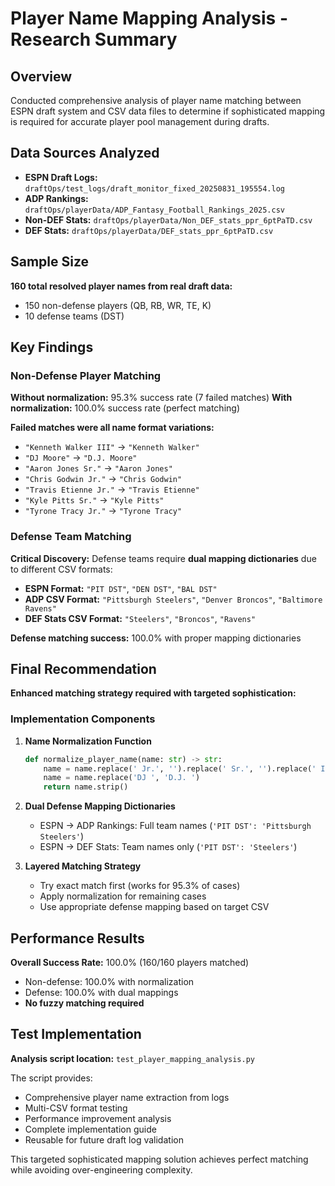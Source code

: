 # Player Name Mapping Analysis - Research Summary

## Overview

Conducted comprehensive analysis of player name matching between ESPN draft system and CSV data files to determine if sophisticated mapping is required for accurate player pool management during drafts.

## Data Sources Analyzed

- **ESPN Draft Logs:** `draftOps/test_logs/draft_monitor_fixed_20250831_195554.log`
- **ADP Rankings:** `draftOps/playerData/ADP_Fantasy_Football_Rankings_2025.csv`
- **Non-DEF Stats:** `draftOps/playerData/Non_DEF_stats_ppr_6ptPaTD.csv`
- **DEF Stats:** `draftOps/playerData/DEF_stats_ppr_6ptPaTD.csv`

## Sample Size

**160 total resolved player names from real draft data:**
- 150 non-defense players (QB, RB, WR, TE, K)
- 10 defense teams (DST)

## Key Findings

### Non-Defense Player Matching

**Without normalization:** 95.3% success rate (7 failed matches)
**With normalization:** 100.0% success rate (perfect matching)

**Failed matches were all name format variations:**
- `"Kenneth Walker III"` → `"Kenneth Walker"`
- `"DJ Moore"` → `"D.J. Moore"`
- `"Aaron Jones Sr."` → `"Aaron Jones"`
- `"Chris Godwin Jr."` → `"Chris Godwin"`
- `"Travis Etienne Jr."` → `"Travis Etienne"`
- `"Kyle Pitts Sr."` → `"Kyle Pitts"`
- `"Tyrone Tracy Jr."` → `"Tyrone Tracy"`

### Defense Team Matching

**Critical Discovery:** Defense teams require **dual mapping dictionaries** due to different CSV formats:

- **ESPN Format:** `"PIT DST"`, `"DEN DST"`, `"BAL DST"`
- **ADP CSV Format:** `"Pittsburgh Steelers"`, `"Denver Broncos"`, `"Baltimore Ravens"`
- **DEF Stats CSV Format:** `"Steelers"`, `"Broncos"`, `"Ravens"`

**Defense matching success:** 100.0% with proper mapping dictionaries

## Final Recommendation

**Enhanced matching strategy required with targeted sophistication:**

### Implementation Components

1. **Name Normalization Function**
   ```python
   def normalize_player_name(name: str) -> str:
       name = name.replace(' Jr.', '').replace(' Sr.', '').replace(' III', '').replace(' II', '')
       name = name.replace('DJ ', 'D.J. ')
       return name.strip()
   ```

2. **Dual Defense Mapping Dictionaries**
   - ESPN → ADP Rankings: Full team names (`'PIT DST': 'Pittsburgh Steelers'`)
   - ESPN → DEF Stats: Team names only (`'PIT DST': 'Steelers'`)

3. **Layered Matching Strategy**
   - Try exact match first (works for 95.3% of cases)
   - Apply normalization for remaining cases
   - Use appropriate defense mapping based on target CSV

## Performance Results

**Overall Success Rate:** 100.0% (160/160 players matched)
- Non-defense: 100.0% with normalization
- Defense: 100.0% with dual mappings
- **No fuzzy matching required**

## Test Implementation

**Analysis script location:** `test_player_mapping_analysis.py`

The script provides:
- Comprehensive player name extraction from logs
- Multi-CSV format testing
- Performance improvement analysis
- Complete implementation guide
- Reusable for future draft log validation

This targeted sophisticated mapping solution achieves perfect matching while avoiding over-engineering complexity.